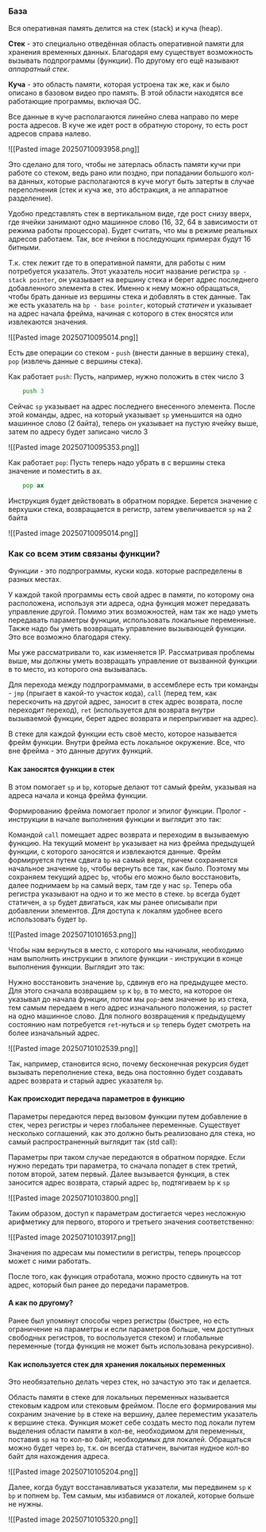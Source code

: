 ### База
Вcя оперативная память делится на стек (stack) и куча (heap). 

**Стек** - это специально отведённая область оперативной памяти для хранения временных данных. Благодаря ему существует возможность вызывать подпрограммы (функции). По другому его ещё называют *аппаратный стек*.

**Куча** - это область памяти, которая устроена так же, как и было описано в базовом видео про память. В этой области находятся все работающие программы, включая ОС.

Все данные в куче располагаются линейно слева направо по мере роста адресов. В куче же идет рост в обратную сторону, то есть рост адресов справа налево.

![[Pasted image 20250710093958.png]]

Это сделано для того, чтобы не затерлась область памяти кучи при работе со стеком, ведь рано или поздно, при попадании большого кол-ва данных, которые располагаются в куче могут быть затерты в случае переполнения (стек и куча же, это абстракция, а не аппаратное разделение).

Удобно представлять стек в вертикальном виде, где рост снизу вверх, где ячейки занимают одно машинное слово (16, 32, 64 в зависимости от режима работы процессора). Будет считать, что мы в режиме реальных адресов работаем. Так, все ячейки в последующих примерах будут 16 битными. 

Т.к. стек лежит где то в оперативной памяти, для работы с ним потребуется указатель. Этот указатель носит название регистра `sp - stack pointer`, он указывает на вершину стека и берет адрес последнего добавленного элемента в стек. Именно к нему можно обращаться, чтобы брать данные из вершины стека и добавлять в стек данные. Так же есть указатель на `bp - base pointer`, который *статичен* и указывает на адрес начала фрейма, начиная с которого в стек вносятся или извлекаются значения. 

![[Pasted image 20250710095014.png]]

Есть две операции со стеком - `push` (внести данные в вершину стека), `pop` (извлечь данные с вершины стека).

Как работает `push`:
Пусть, например, нужно положить в стек число 3

```asm
	push 3
```


Сейчас `sp` указывает на адрес последнего внесенного элемента.  После этой команды, адрес, на который указывает `sp` уменьшится на одно машинное слово (2 байта), теперь он указывает на пустую ячейку выше, затем по адресу будет записано число 3

![[Pasted image 20250710095353.png]]

Как работает `pop`:
Пусть теперь надо убрать в с вершины стека значение и поместить в ax. 

```asm
	pop ax
```

Инструкция будет действовать в обратном порядке. 
Берется значение с верхушки стека, возвращается в регистр, затем увеличивается `sp` на 2 байта

![[Pasted image 20250710095014.png]]
### Как со всем этим связаны функции?
Функции - это подпрограммы, куски кода. которые распределены в разных местах.

У каждой такой программы есть свой адрес в памяти, по которому она расположена, используя эти адреса, одна функция может передавать управление другой. Помимо этих возможностей, нам так же надо уметь передавать параметры функции, использовать локальные переменные. Также надо бы уметь возвращать управление вызывающей функции. Это все возможно благодаря стеку.

Мы уже рассматривали то, как изменяется IP. Рассматривая проблемы выше, мы должны уметь возвращать управление от вызванной функции в то место, из которого она вызывалась. 

Для перехода между подпрограммами, в ассемблере есть три команды - `jmp` (прыгает в какой-то участок кода), `call` (перед тем, как перескочить на другой адрес, заносит в стек адрес возврата, после переходит переход), `ret` (используется для возврата внутри вызываемой функции, берет адрес возврата и перепрыгивает на адрес).

В стеке для каждой функции есть своё место, которое называется фрейм функции. Внутри фрейма есть локальное окружение. Все, что вне фрейма - это данные других функций. 
#### Как заносятся функции в стек
В этом помогает `sp` и `bp`, которые делают тот самый фрейм, указывая на адреса начала и конца фрейма функции. 

Формированию фрейма помогает пролог и эпилог функции. Пролог - инструкции в начале выполнения функции и выглядит это так:

Командой `call` помещает адрес возврата и переходим в вызываемую функцию. На текущий момент `bp` указывает на низ фрейма предыдущей функции, с которого заносятся и извлекаются данные.  Фрейм формируется путем сдвига `bp` на самый верх, причем сохраняется начальное значение `bp`, чтобы вернуть все так, как было. Поэтому мы сохраняем текущий адрес `bp`, чтобы его можно было восстановить, далее поднимаем `bp` на самый верх, там где у нас `sp`. Теперь оба регистра указывают на одно и то же место в стеке. `bp` всегда будет статичен, a `sp` будет двигаться, как мы ранее описывали при добавлении элементов. Для доступа к локалям удобнее всего использовать будет `bp`.

![[Pasted image 20250710101653.png]]

Чтобы нам вернуться в место, с которого мы начинали, необходимо нам выполнить инструкции в эпилоге функции - инструкции в конце выполнения функции. Выглядит это так:

Нужно восстановить значение `bp`, сдвинув его на предыдущее место. Для этого сначала возвращаем `sp` к `bp`, в то место, на которое он указывал до начала функции, потом мы `pop`-аем значение `bp` из стека, тем самым передаем в него адрес изначального положения, `sp` растет на одно машинное слово. Для полного возвращения к предыдущему состоянию нам потребуется `ret`-нуться и `sp` теперь будет смотреть на более изначальный адрес. 

![[Pasted image 20250710102539.png]]

Так, например, становится ясно, почему бесконечная рекурсия будет вызывать переполнение стека, ведь она постоянно будет создавать адрес возврата и старый адрес указателя `bp`. 
#### Как происходит передача параметров в функцию
Параметры передаются перед вызовом функции путем добавление в стек, через регистры и через глобальнее переменные. Существует несколько соглашений, как это должно быть реализовано для стека, но самый распространенный выглядит так (std call):

Параметры при таком случае передаются в обратном порядке. Если нужно передать три параметра, то сначала попадет в стек третий, потом второй, затем первый. Далее вызывается функция, в стек заносится адрес возврата, старый адрес `bp`, подтягиваем `bp` к `sp`

![[Pasted image 20250710103800.png]]

Таким образом, доступ к параметрам достигается через несложную арифметику для первого, второго и третьего значения соответственно:

![[Pasted image 20250710103917.png]]

Значения по адресам мы поместили в регистры, теперь процессор может с ними работать.

После того, как функция отработала, можно просто сдвинуть на тот адрес, который был ранее до передачи параметров. 
#### А как по другому?
Ранее был упомянут способы через регистры (быстрее, но есть ограничение на параметры и если параметров больше, чем доступных свободных регистров, то воспользуется стеком) и глобальные переменные (тогда функция не может быть использована рекурсивно). 
#### Как используется стек для хранения локальных переменных
Это необязательно делать через стек, но зачастую это так и делается. 

Область памяти в стеке для локальных переменных называется стековым кадром или стековым фреймом. После его формирования мы сохраним значение `bp` в стеке на вершину, далее переместим указатель к вершине стека. Функция может себе создать место под локали путем выделения области памяти в кол-ве, необходимом для переменных, поставив `sp` на то кол-во байт, необходимых для локалей. Обращаться можно будет через `bp`, т.к. он всегда статичен, вычитая нудное кол-во байт для нахождения адреса. 

![[Pasted image 20250710105204.png]]

Далее, когда будут восстанавливаться указатели, мы передвинем `sp` к `bp` и попнем `bp`. Тем самым, мы избавимся от локалей, которые больше не нужны. 

![[Pasted image 20250710105320.png]]

